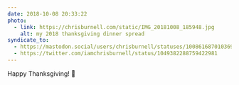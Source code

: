 ```yaml
---
date: 2018-10-08 20:33:22
photo:
  - link: https://chrisburnell.com/static/IMG_20181008_185948.jpg
    alt: my 2018 thanksgiving dinner spread
syndicate_to:
  - https://mastodon.social/users/chrisburnell/statuses/100861687010369680
  - https://twitter.com/iamchrisburnell/status/1049382288759422981
---
```


Happy Thanksgiving! 🍁
